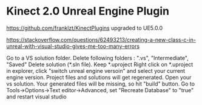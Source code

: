 # Kinect 2.0 Unreal Engine Plugin
https://github.com/franklzt/KinectPlugins  upgraded to UE5.0.0

https://stackoverflow.com/questions/62493213/creating-a-new-class-c-in-unreal-with-visual-studio-gives-me-too-many-errors

Go to a VS solution folder. Delete following folders : ".vs", "Intermediate", "Saved"
Delete solution (*.sln file). Keep *.uproject
Right click on *.uproject in explorer, click "switch unreal engine versoin" and select your current engine version. Project files and solutions will get regenerated.
Open your vs solution. Your generated files will be missing, so hit "build" button.
Go to Tools->Options->Text editor->Advanced, set "Recreate Database" to "true" and restart visual studio


